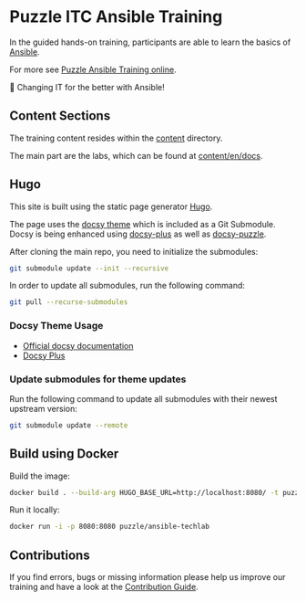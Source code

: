 # Puzzle ITC Ansible Training

In the guided hands-on training, participants are able to learn the basics of [Ansible](https://www.ansible.com/).

For more see [Puzzle Ansible Training online](https://ansible.puzzle.ch/).

:rocket: Changing IT for the better with Ansible!

## Content Sections

The training content resides within the [content](content) directory.

The main part are the labs, which can be found at [content/en/docs](content/en/docs).

## Hugo

This site is built using the static page generator [Hugo](https://gohugo.io/).

The page uses the [docsy theme](https://github.com/google/docsy) which is included as a Git Submodule.
Docsy is being enhanced using [docsy-plus](https://github.com/puzzle/docsy-plus/) as well as [docsy-puzzle](https://github.com/puzzle/docsy-puzzle/).

After cloning the main repo, you need to initialize the submodules:

```bash
git submodule update --init --recursive
```

In order to update all submodules, run the following command:

```bash
git pull --recurse-submodules
```

### Docsy Theme Usage

* [Official docsy documentation](https://www.docsy.dev/docs/)
* [Docsy Plus](https://github.com/puzzle/docsy-plus/)

### Update submodules for theme updates

Run the following command to update all submodules with their newest upstream version:

```bash
git submodule update --remote
```

## Build using Docker

Build the image:

```bash
docker build . --build-arg HUGO_BASE_URL=http://localhost:8080/ -t puzzle/ansible-techlab:latest
```

Run it locally:

```bash
docker run -i -p 8080:8080 puzzle/ansible-techlab
```

## Contributions

If you find errors, bugs or missing information please help us improve our training and have a look at the [Contribution Guide](CONTRIBUTING.md).
